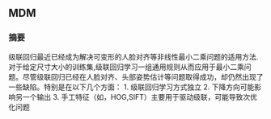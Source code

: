 ## MDM
### 摘要
级联回归最近已经成为解决可变形的人脸对齐等非线性最小二乘问题的适用方法.对于给定尺寸大小的训练集,级联回归学习一组通用规则从而应用于最小二乘问题。尽管级联回归已经在人脸对齐、头部姿势估计等问题取得成功，却仍然出现了一些缺陷。特别是在以下几个方面：
        1. 级联回归学习方式独立
        2. 下降方向可能影响另一个输出
        3. 手工特征（如，HOG,SIFT）主要用于驱动级联，可能导致次优化问题
    
